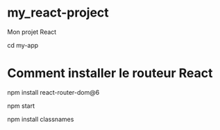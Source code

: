 # my_react-project
 Mon projet React

cd my-app 

# Comment installer le routeur React
npm install react-router-dom@6

npm start

npm install classnames
